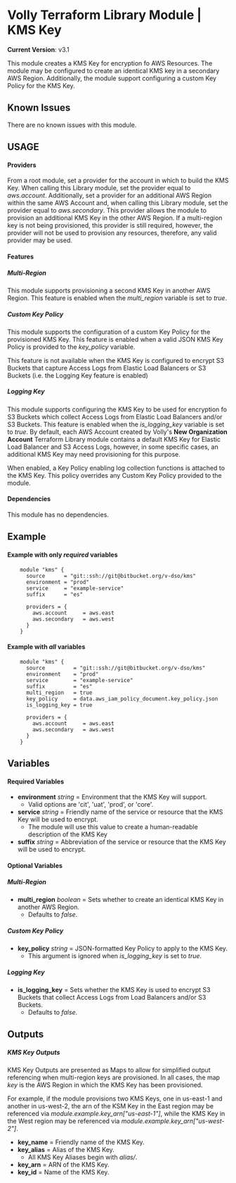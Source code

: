 # Volly Terraform Library Module | KMS Key

**Current Version**: v3.1

This module creates a KMS Key for encryption fo AWS Resources. The module may be configured to create an identical KMS key in a secondary AWS Region. Additionally, the module support configuring a custom Key Policy for the KMS Key.


## Known Issues
There are no known issues with this module.


## USAGE

#### Providers
From a root module, set a provider for the account in which to build the KMS Key. When calling this Library module, set the provider equal to *aws.account*.
Additionally, set a provider for an additional AWS Region within the same AWS Account and, when calling this Library module, set the provider equal to *aws.secondary*. This provider allows the module to provision an additional KMS Key in the other AWS Region. If a multi-region key is not being provisioned, this provider is still required, however, the provider will not be used to provision any resources, therefore, any valid provider may be used.



#### Features 

##### Multi-Region
This module supports provisioning a second KMS Key in another AWS Region. This feature is enabled when the *multi_region* variable is set to *true*. 


##### Custom Key Policy
This module supports the configuration of a custom Key Policy for the provisioned KMS Key. This feature is enabled when a valid JSON KMS Key Policy is provided to the *key_policy* variable.

This feature is not available when the KMS Key is configured to encrypt S3 Buckets that capture Access Logs from Elastic Load Balancers or S3 Buckets (i.e. the Logging Key feature is enabled)


##### Logging Key
This module supports configuring the KMS Key to be used for encryption fo S3 Buckets which collect Access Logs from Elastic Load Balancers and/or S3 Buckets. This feature is enabled when the *is_logging_key* variable is set to *true*. By default, each AWS Account created by Volly's **New Organization Account** Terraform Library module contains a default KMS Key for Elastic Load Balancer and S3 Access Logs, however, in some specific cases, an additional KMS Key may need provisioning for this purpose.

When enabled, a Key Policy enabling log collection functions is attached to the KMS Key. This policy overrides any Custom Key Policy provided to the module.



#### Dependencies
This module has no dependencies.



## Example
#### Example with only *required* variables
        module "kms" {
          source      = "git::ssh://git@bitbucket.org/v-dso/kms"
          environment = "prod"
          service     = "example-service"
          suffix      = "es"

          providers = {
            aws.account     = aws.east
            aws.secondary   = aws.west
          }
        }

#### Example with *all* variables
        module "kms" {
          source         = "git::ssh://git@bitbucket.org/v-dso/kms"
          environment    = "prod"
          service        = "example-service"
          suffix         = "es"
          multi_region   = true 
          key_policy     = data.aws_iam_policy_document.key_policy.json
          is_logging_key = true

          providers = {
            aws.account     = aws.east
            aws.secondary   = aws.west
          }
        }       



## Variables

#### Required Variables
* **environment** *string* = Environment that the KMS Key will support. 
    * Valid options are 'cit', 'uat', 'prod', or 'core'.
* **service** *string* = Friendly name of the service or resource that the KMS Key will be used to encrypt.
    * The module will use this value to create a human-readable description of the KMS Key
* **suffix** *string* = Abbreviation of the service or resource that the KMS Key will be used to encrypt.


#### Optional Variables

##### Multi-Region 
* **multi_region** *boolean* = Sets whether to create an identical KMS Key in another AWS Region.
    * Defaults to *false*.

##### Custom Key Policy
* **key_policy** *string* = JSON-formatted Key Policy to apply to the KMS Key.    
    * This argument is ignored when *is_logging_key* is set to *true*.

##### Logging Key
* **is_logging_key** = Sets whether the KMS Key is used to encrypt S3 Buckets that collect Access Logs from Load Balancers and/or S3 Buckets.
    * Defaults to *false*.


## Outputs

##### KMS Key Outputs
KMS Key Outputs are presented as Maps to allow for simplified output referencing when multi-region keys are provisioned. In all cases, the map *key* is the AWS Region in which the KMS Key has been provisioned.

For example, if the module provisions two KMS Keys, one in us-east-1 and another in us-west-2, the arn of the KSM Key in the East region may be referenced via *module.example.key_arn["us-east-1"]*, while the KMS Key in the West region may be referenced via *module.example.key_arn["us-west-2"]*.

* **key_name** = Friendly name of the KMS Key.
* **key_alias** = Alias of the KMS Key.
    * All KMS Key Aliases begin with *alias/*.
* **key_arn** = ARN of the KMS Key.
* **key_id** = Name of the KMS Key.